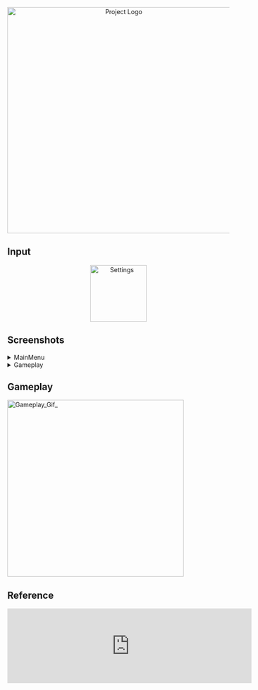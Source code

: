 <p align="center">
      <img src="https://i.ibb.co/ds6rBpp4/Game-Icon.png" alt="Project Logo" width="512">
</p>

## Input

<p align="center">
      <img src="https://i.ibb.co/5hC29gV0/Screnshot-Settings.png" alt="Settings" width="128">
</p>

## Screenshots

<details><summary>MainMenu</summary>

<div style="display: flex; gap: 10px; flex-wrap: wrap;">
  <img src="https://i.ibb.co/hJ5cPMmg/Screnshot-Main-Menu.png" alt="MainMenu" style="width: 256px;">
</div>

</details>

<details><summary>Gameplay</summary>

<div style="display: flex; gap: 10px; flex-wrap: wrap;">
  <img src="https://i.ibb.co/gL6wQSnw/Screnshot-Gameplay-1.png" alt="Screnshot1" style="width: 256px;">
  <img src="https://i.ibb.co/kg6j1w95/Screnshot-Gameplay-2.png" alt="Screnshot2" style="width: 256px;">
  <img src="https://i.ibb.co/gZpfXXtJ/Screnshot-Gameplay-3.png" alt="Screnshot3" style="width: 256px;">
</div>

</details>

## Gameplay

<img src="https://media4.giphy.com/media/v1.Y2lkPTc5MGI3NjExbWJmOWZ1MGZwOWlwMzlldWI2bGlteWY5ZHJ5dDYwejJicGV2eGZmbyZlcD12MV9pbnRlcm5hbF9naWZfYnlfaWQmY3Q9Zw/kGTVpzZN86B1LNmuiS/giphy.gif" alt="Gameplay_Gif_" width="400"/>

## Reference

<iframe frameborder="0" src="https://itch.io/embed/3452843?linkback=true&amp;border_width=2&amp;bg_color=333533&amp;fg_color=FFD700&amp;link_color=FFD700&amp;border_color=FFD700" width="554" height="169"><a href="https://igorchek.itch.io/dot-rescue">Dot Rescue by Igorchek</a></iframe>
